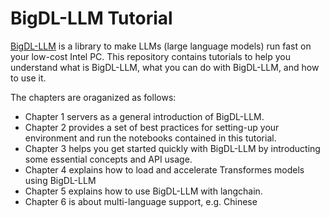 # BigDL-LLM Tutorial

[BigDL-LLM](https://github.com/intel-analytics/BigDL/tree/main/python/llm) is a library to make LLMs (large language models) run fast on your low-cost Intel PC. This repository contains tutorials to help you understand what is BigDL-LLM, what you can do with BigDL-LLM, and how to use it.

The chapters are oraganized as follows:
- Chapter 1 servers as a general introduction of BigDL-LLM. 
- Chapter 2 provides a set of best practices for setting-up your environment and run the notebooks contained in this tutorial.
- Chapter 3 helps you get started quickly with BigDL-LLM by introducting some essential concepts and API usage.
- Chapter 4 explains how to load and accelerate Transformes models using BigDL-LLM
- Chapter 5 explains how to use BigDL-LLM with langchain.
- Chapter 6 is about multi-language support, e.g. Chinese  


